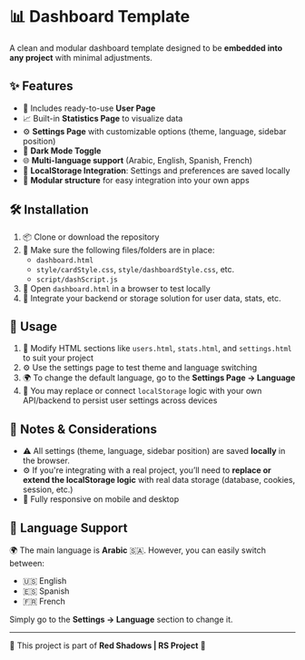 # 📊 Dashboard Template  
A clean and modular dashboard template designed to be **embedded into any project** with minimal adjustments.

## ✨ Features
- 👤 Includes ready-to-use **User Page**  
- 📈 Built-in **Statistics Page** to visualize data  
- ⚙️ **Settings Page** with customizable options (theme, language, sidebar position)  
- 🌙 **Dark Mode Toggle**  
- 🌐 **Multi-language support** (Arabic, English, Spanish, French)  
- 💾 **LocalStorage Integration**: Settings and preferences are saved locally  
- 🧩 **Modular structure** for easy integration into your own apps  

## 🛠️ Installation
1. 📦 Clone or download the repository  
2. 📁 Make sure the following files/folders are in place:  
   - `dashboard.html`  
   - `style/cardStyle.css`, `style/dashboardStyle.css`, etc.  
   - `script/dashScript.js`  
3. 🚀 Open `dashboard.html` in a browser to test locally  
4. 🔌 Integrate your backend or storage solution for user data, stats, etc.

## 🧩 Usage
1. 📂 Modify HTML sections like `users.html`, `stats.html`, and `settings.html` to suit your project  
2. ⚙️ Use the settings page to test theme and language switching  
3. 🌍 To change the default language, go to the **Settings Page → Language**  
4. 🧠 You may replace or connect `localStorage` logic with your own API/backend to persist user settings across devices  

## 🐞 Notes & Considerations
- ⚠️ All settings (theme, language, sidebar position) are saved **locally** in the browser.  
- ⚙️ If you're integrating with a real project, you’ll need to **replace or extend the localStorage logic** with real data storage (database, cookies, session, etc.)  
- 📱 Fully responsive on mobile and desktop  

## 💬 Language Support
🌍 The main language is **Arabic** 🇸🇦. However, you can easily switch between:  
- 🇺🇸 English  
- 🇪🇸 Spanish  
- 🇫🇷 French  

Simply go to the **Settings → Language** section to change it.

---

🌟 This project is part of **Red Shadows | RS Project** 🌟
